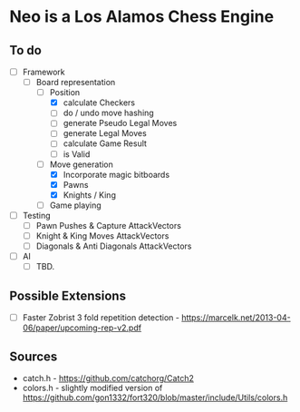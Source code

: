 # Neo is a Los Alamos Chess Engine

## To do
- [ ] Framework
  - [ ] Board representation
    - [ ] Position
      - [x] calculate Checkers
      - [ ] do / undo move hashing
      - [ ] generate Pseudo Legal Moves
      - [ ] generate Legal Moves
      - [ ] calculate Game Result
      - [ ] is Valid
    - [ ] Move generation
      - [x] Incorporate magic bitboards
      - [x] Pawns
      - [x] Knights / King
    - [ ] Game playing
- [ ] Testing
  - [ ] Pawn Pushes & Capture AttackVectors
  - [ ] Knight & King Moves AttackVectors
  - [ ] Diagonals & Anti Diagonals AttackVectors
- [ ] AI
  - [ ] TBD.

## Possible Extensions
- [ ] Faster Zobrist 3 fold repetition detection - https://marcelk.net/2013-04-06/paper/upcoming-rep-v2.pdf

## Sources

- catch.h - https://github.com/catchorg/Catch2
- colors.h - slightly modified version of https://github.com/gon1332/fort320/blob/master/include/Utils/colors.h